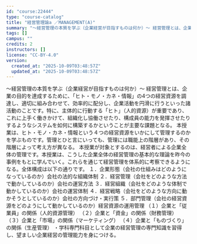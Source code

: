 ```yaml
---
id: "course:22444"
type: "course-catalog"
title: "経営管理論a ／MANAGEMENT(A)"
summary: "～経営管理の本質を学ぶ（企業経営が目指すものは何か）～ 経営管理とは、企業の目的を達成するために、「ヒト・モノ・カネ・情報」の4つの経営資源を調達し、適切に組み合わせて、効率的に配分し、企業活動を円滑に行うといった諸活動のことです。特に、主…"
tags: []
campus: ""
credits: 2
instructors: []
license: "CC-BY-4.0"
version:
  created_at: "2025-10-09T03:48:57Z"
  updated_at: "2025-10-09T03:48:57Z"
---
```

～経営管理の本質を学ぶ（企業経営が目指すものは何か）～ 経営管理とは、企業の目的を達成するために、「ヒト・モノ・カネ・情報」の4つの経営資源を調達し、適切に組み合わせて、効率的に配分し、企業活動を円滑に行うといった諸活動のことです。特に、主体的に行動する「ヒト」（人的資源）が重要であり、これに上手く働きかけて、組織化し協働させたり、構成員の能力を発揮させたりするようなシステムを如何に構築するかということが主要な課題となる。 本授業は、ヒト・モノ・カネ・情報という４つの経営資源をいかにして管理するのかを学ぶものです。管理とひと言にいっても、管理には職能上の階層があり、その階層によって考え方が異なる。 本授業が対象とするのは、経営者による企業全体の管理です。本授業は、こうした企業全体の経営管理の基本的な理論を昨今の事例をもとに学んでいく。これらを通じて経営管理を体系的に考察できるようになる。全体構成は以下の通りです。 １．企業形態（会社の仕組みはどのようになっているのか）会社の法的な組織体制 ２．経営管理（会社をどのような方法で動かしているのか）会社の運営方法 ３．経営組織（会社をどのような体制で動かしているのか）会社の運営体制 ４．経営戦略（会社をどのような方向に動かそうとしているのか）会社の方向づけ・実行策 ５．部門管理（会社の経営資源をどのようにして動かしているのか）経営資源の運用管理 （１）企業と「従業員」の関係（人的資源管理） （２）企業と「資金」の関係（財務管理） （３）企業と「市場」の関係（マーケティング） （４）企業と「ものづくり」の関係（生産管理） ・学科専門科目として企業の経営管理の専門知識を習得し、望ましい企業経営の管理能力を身につける。
